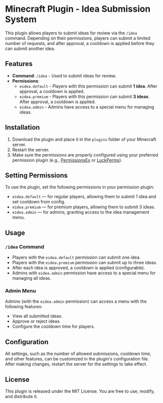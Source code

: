 # Minecraft Plugin - Idea Submission System

This plugin allows players to submit ideas for review via the `/idea` command. Depending on their permissions, players can submit a limited number of requests, and after approval, a cooldown is applied before they can submit another idea.

## Features

- **Command**: `/idea` - Used to submit ideas for review.
- **Permissions**:
  - `eidea.default` - Players with this permission can submit **1 idea**. After approval, a cooldown is applied.
  - `eidea.premium` - Players with this permission can submit **3 ideas**. After approval, a cooldown is applied.
  - `eidea.admin` - Admins have access to a special menu for managing ideas.

## Installation

1. Download the plugin and place it in the `plugins` folder of your Minecraft server.
2. Restart the server.
3. Make sure the permissions are properly configured using your preferred permission plugin (e.g., [PermissionsEx](https://www.spigotmc.org/resources/permissionsex.726/) or [LuckPerms](https://www.spigotmc.org/resources/luckperms.28104/)).

## Setting Permissions

To use the plugin, set the following permissions in your permission plugin:

- `eidea.default` — for regular players, allowing them to submit 1 idea and set cooldown from config.
- `eidea.premium` — for premium players, allowing them to submit 3 ideas.
- `eidea.admin` — for admins, granting access to the idea management menu.

## Usage

### `/idea` Command

- Players with the `eidea.default` permission can submit one idea.
- Players with the `eidea.premium` permission can submit up to three ideas.
- After each idea is approved, a cooldown is applied (configurable).
- Admins with `eidea.admin` permission have access to a special menu for managing all ideas.

### Admin Menu

Admins (with the `eidea.admin` permission) can access a menu with the following features:

- View all submitted ideas.
- Approve or reject ideas.
- Configure the cooldown time for players.

## Configuration

All settings, such as the number of allowed submissions, cooldown time, and other features, can be customized in the plugin's configuration file. After making changes, restart the server for the settings to take effect.

## License

This plugin is released under the MIT License. You are free to use, modify, and distribute it.
